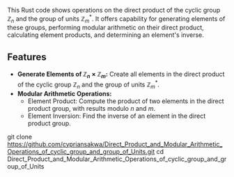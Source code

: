 This Rust code shows operations on the direct product of the cyclic group $\mathbb{Z}_n$ and the group of units $\mathbb{Z}_m^*$. It offers capability for generating elements of these groups, performing modular arithmetic on their direct product, calculating element products, and determining an element's inverse.

## Features
- **Generate Elements of $\mathbb{Z}_n \times \mathbb{Z}_m$:** Create all elements in the direct product of the cyclic group $\mathbb{Z}_n$ and the group of units $\mathbb{Z}_m^*$.
- **Modular Arithmetic Operations:**
   - Element Product: Compute the product of two elements in the direct product group, with results modulo $n$ and $m$.
   - Element Inversion: Find the inverse of an element in the direct product group.

git clone https://github.com/cypriansakwa/Direct_Product_and_Modular_Arithmetic_Operations_of_cyclic_group_and_group_of_Units.git
cd Direct_Product_and_Modular_Arithmetic_Operations_of_cyclic_group_and_group_of_Units
